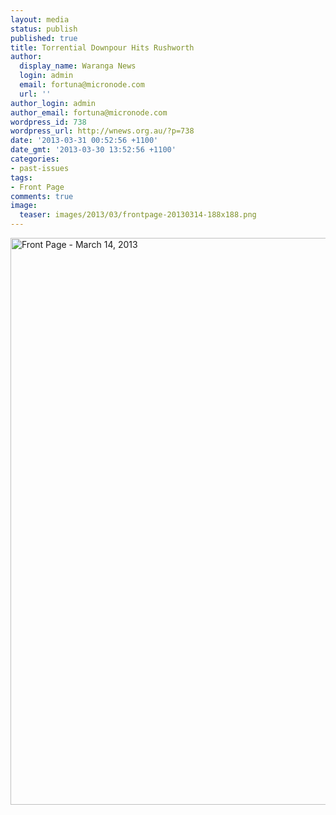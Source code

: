 ```yaml
---
layout: media
status: publish
published: true
title: Torrential Downpour Hits Rushworth
author:
  display_name: Waranga News
  login: admin
  email: fortuna@micronode.com
  url: ''
author_login: admin
author_email: fortuna@micronode.com
wordpress_id: 738
wordpress_url: http://wnews.org.au/?p=738
date: '2013-03-31 00:52:56 +1100'
date_gmt: '2013-03-30 13:52:56 +1100'
categories:
- past-issues
tags:
- Front Page
comments: true
image:
  teaser: images/2013/03/frontpage-20130314-188x188.png
---
```


<a href="{{ site.url }}/images/2013/03/frontpage-20130314.pdf"><img class="alignnone size-full wp-image-736" alt="Front Page - March 14, 2013" src="{{ site.url }}/images/2013/03/frontpage-20130314.png" width="624" height="907" /></a>
